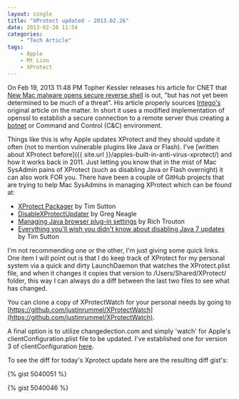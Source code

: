 ```yaml
---
layout: single
title: "XProtect updated - 2013.02.26"
date: 2013-02-26 11:54
categories:
    - "Tech Article"
tags:
    - Apple
    - Mt Lion
    - XProtect
---
```

On Feb 19, 2013 11:48 PM Topher Kessler releases his article for CNET that [New Mac malware opens secure reverse shell][8301-13727_7-57570100-263] is out, "but has not yet been determined to be much of a threat".  His article properly sources [Intego's][intego] original article on the matter. In short it uses a modified implementation of openssl to establish a secure connection to a remote server thus creating a [botnet][botnet] or Command and Control (C&C) environment.

Things like this is why Apple updates XProtect and they should update it often (not to mention vulnerable plugins like Java or Flash).  I've [written about XProtect before]({{ site.url }}/apples-built-in-anti-virus-xprotect/) and how it works back in 2011.  Just letting you know that in the mist of Mac SysAdmin pains of XProtect (such as disabling Java or Flash overnight) it can also work FOR you.  There have been a couple of GitHub projects that are trying to help Mac SysAdmins in managing XProtect which can be found at:

- [XProtect Packager][timsutton] by Tim Sutton
- [DisableXProtectUpdater][DisableXProtectUpdater] by Greg Neagle
- [Managing Java browser plug-in settings][rtrouton] by Rich Trouton
- [Everything you'll wish you didn't know about disabling Java 7 updates][macops] by Tim Sutton

I'm not recommending one or the other, I'm just giving some quick links.  One item I will point out is that I do keep track of XProtect for my personal system via a quick and dirty LaunchDaemon that watches the XProtect.plist file, and when it changes it copies that version to /Users/Shared/XProtect/ folder, this way I can always do a diff between the last two files to see what has changed.

You can clone a copy of XProtectWatch for your personal needs by going to [https://github.com/justinrummel/XProtectWatch](https://github.com/justinrummel/XProtectWatch).

A final option is to utilize changedection.com and simply 'watch' for Apple's clientConfiguration.plist file to be updated.  I've established one for version 3 of clientConfiguration [here][clientconfiguration3_log].

To see the diff for today's Xprotect update here are the resulting diff gist's:

{% gist 5040051 %}

{% gist 5040046 %}

[8301-13727_7-57570100-263]: http://reviews.cnet.com/8301-13727_7-57570100-263/new-mac-malware-opens-secure-reverse-shell
[intego]: http://www.intego.com/mac-security-blog/pint-sized-backdoor-for-os-x-discovered/
[botnet]: http://en.wikipedia.org/wiki/Botnet
[timsutton]: https://github.com/timsutton/XProtectPackager
[DisableXProtectUpdater]: http://managingosx.wordpress.com/2013/01/31/disabled-java-plugins-xprotect-updater/
[rtrouton]: http://derflounder.wordpress.com/2013/02/24/managing-java-browser-plug-in-settings-for-apples-xprotect-malware-protection/
[macops]: http://macops.ca/everything-youll-wish-you-didnt-know-about-disabling-java-7-updates/
[clientconfiguration3_log]: https://www.changedetection.com/log/apple/configuration/clientconfiguration3_log.html
